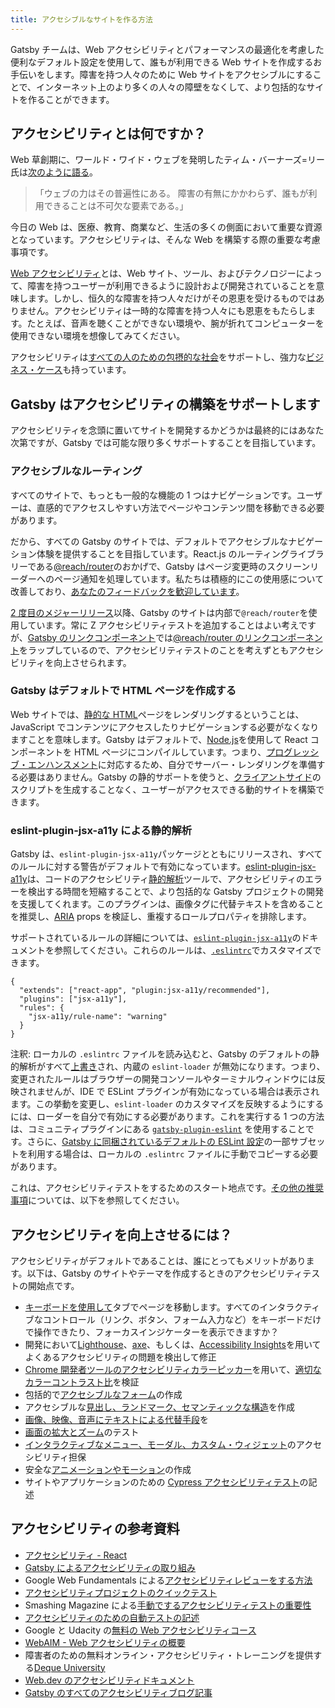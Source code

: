 ```yaml
---
title: アクセシブルなサイトを作る方法
---
```


Gatsby チームは、Web アクセシビリティとパフォーマンスの最適化を考慮した便利なデフォルト設定を使用して、誰もが利用できる Web サイトを作成するお手伝いをします。障害を持つ人々のために Web サイトをアクセシブルにすることで、インターネット上のより多くの人々の障壁をなくして、より包括的なサイトを作ることができます。

## アクセシビリティとは何ですか？

Web 草創期に、ワールド・ワイド・ウェブを発明したティム・バーナーズ=リー氏は[次のように語る](https://www.w3.org/Press/IPO-announce)。

> 「ウェブの力はその普遍性にある。
> 障害の有無にかかわらず、誰もが利用できることは不可欠な要素である。」

今日の Web は、医療、教育、商業など、生活の多くの側面において重要な資源となっています。アクセシビリティは、そんな Web を構築する際の重要な考慮事項です。

[Web アクセシビリティ](https://www.w3.org/WAI/fundamentals/accessibility-intro/#what)とは、Web サイト、ツール、およびテクノロジーによって、障害を持つユーザーが利用できるように設計および開発されていることを意味します。しかし、恒久的な障害を持つ人々だけがその恩恵を受けるものではありません。アクセシビリティは一時的な障害を持つ人々にも恩恵をもたらします。たとえば、音声を聴くことができない環境や、腕が折れてコンピューターを使用できない環境を想像してみてください。

アクセシビリティは[すべての人のための包摂的な社会](https://www.w3.org/standards/webdesign/accessibility#case)をサポートし、強力な[ビジネス・ケース](https://www.w3.org/WAI/business-case/)も持っています。

## Gatsby はアクセシビリティの構築をサポートします

アクセシビリティを念頭に置いてサイトを開発するかどうかは最終的にはあなた次第ですが、Gatsby では可能な限り多くサポートすることを目指しています。

### アクセシブルなルーティング

すべてのサイトで、もっとも一般的な機能の 1 つはナビゲーションです。ユーザーは、直感的でアクセスしやすい方法でページやコンテンツ間を移動できる必要があります。

だから、すべての Gatsby のサイトでは、デフォルトでアクセシブルなナビゲーション体験を提供することを目指しています。React.js のルーティングライブラリーである[@reach/router](https://reach.tech/router)のおかげで、Gatsby はページ変更時のスクリーンリーダーへのページ通知を処理しています。私たちは積極的にこの使用感について改善しており、[あなたのフィードバックを歓迎しています](/accessibility-statement/)。

[2 度目のメジャーリリース](/blog/2018-09-17-gatsby-v2/)以降、Gatsby のサイトは内部で`@reach/router`を使用しています。常に Z アクセシビリティテストを追加することはよい考えですが、[Gatsby のリンクコンポーネント](/docs/gatsby-link/)では[@reach/router のリンクコンポーネント](https://reach.tech/router/api/Link)をラップしているので、アクセシビリティテストのことを考えずともアクセシビリティを向上させられます。

### Gatsby はデフォルトで HTML ページを作成する

Web サイトでは、[静的な HTML](/docs/glossary#static)ページをレンダリングするということは、JavaScript でコンテンツにアクセスしたりナビゲーションする必要がなくなりますことを意味します。Gatsby はデフォルトで、[Node.js](/docs/glossary#nodejs)を使用して React コンポーネントを HTML ページにコンパイルしています。つまり、[プログレッシブ・エンハンスメント](/docs/glossary#progressive-enhancement)に対応するため、自分でサーバー・レンダリングを準備する必要はありません。Gatsby の静的サポートを使うと、[クライアントサイド](/docs/glossary#client-side)のスクリプトを生成することなく、ユーザーがアクセスできる動的サイトを構築できます。

### eslint-plugin-jsx-a11y による静的解析

Gatsby は、`eslint-plugin-jsx-a11y`パッケージとともにリリースされ、すべてのルールに対する警告がデフォルトで有効になっています。[eslint-plugin-jsx-a11y](https://github.com/evcohen/eslint-plugin-jsx-a11y)は、コードのアクセシビリティ[静的解析](/docs/glossary#linting)ツールで、アクセシビリティのエラーを検出する時間を短縮することで、より包括的な Gatsby プロジェクトの開発を支援してくれます。このプラグインは、画像タグに代替テキストを含めることを推奨し、[ARIA](https://developer.mozilla.org/ja/docs/Web/Accessibility/ARIA) props を検証し、重複するロールプロパティを排除します。

サポートされているルールの詳細については、[`eslint-plugin-jsx-a11y`](https://github.com/evcohen/eslint-plugin-jsx-a11y)のドキュメントを参照してください。これらのルールは、[`.eslintrc`](/docs/eslint/#configuring-eslint)でカスタマイズできます。

```json:title=.eslintrc
{
  "extends": ["react-app", "plugin:jsx-a11y/recommended"],
  "plugins": ["jsx-a11y"],
  "rules": {
    "jsx-a11y/rule-name": "warning"
  }
}
```

注釈: ローカルの `.eslintrc` ファイルを読み込むと、Gatsby のデフォルトの静的解析がすべて[上書き](/docs/eslint/#configuring-eslint)され、内蔵の `eslint-loader` が無効になります。つまり、変更されたルールはブラウザーの開発コンソールやターミナルウィンドウには反映されませんが、IDE で ESLint プラグインが有効になっている場合は表示されます。この挙動を変更し、`eslint-loader` のカスタマイズを反映するようにするには、ローダーを自分で有効にする必要があります。これを実行する 1 つの方法は、コミュニティプラグインにある [`gatsby-plugin-eslint`](https://www.gatsbyjs.org/packages/gatsby-plugin-eslint/) を使用することです。さらに、[Gatsby に同梱されているデフォルトの ESLint 設定](https://github.com/gatsbyjs/gatsby/blob/master/packages/gatsby/src/utils/eslint-config.js)の一部サブセットを利用する場合は、ローカルの `.eslintrc` ファイルに手動でコピーする必要があります。

これは、アクセシビリティテストをするためのスタート地点です。[その他の推奨事項](#アクセシビリティを向上させるには?)については、以下を参照してください。

## アクセシビリティを向上させるには？

アクセシビリティがデフォルトであることは、誰にとってもメリットがあります。以下は、Gatsby のサイトやテーマを作成するときのアクセシビリティテストの開始点です。

- [キーボードを使用して](https://webaim.org/techniques/keyboard/)タブでページを移動します。すべてのインタラクティブなコントロール（リンク、ボタン、フォーム入力など）をキーボードだけで操作できたり、フォーカスインジケーターを表示できますか？
- 開発において[Lighthouse](https://developers.google.com/web/tools/lighthouse/?hl=ja)、[axe](https://www.deque.com/axe/)、もしくは、[Accessibility Insights](https://accessibilityinsights.io/)を用いてよくあるアクセシビリティの問題を検出して修正
- [Chrome 開発者ツールのアクセシビリティカラーピッカー](https://developers.google.com/web/updates/2018/01/devtools?hl=ja#contrast)を用いて、[適切なカラーコントラスト比](https://dequeuniversity.com/tips/color-contrast)を検証
- 包括的で[アクセシブルなフォーム](/docs/building-a-contact-form#creating-an-accessible-form)の作成
- アクセシブルな[見出し、ランドマーク、セマンティックな構造](https://webaim.org/techniques/semanticstructure/)を作成
- [画像、映像、音声にテキストによる代替手段](https://a11y-style-guide.com/style-guide/section-media.html)を
- [画面の拡大とズーム](https://axesslab.com/make-site-accessible-screen-magnifiers/)のテスト
- [インタラクティブなメニュー、モーダル、カスタム・ウィジェット](https://developer.mozilla.org/ja/docs/Web/Accessibility/An_overview_of_accessible_web_applications_and_widgets)のアクセシビリティ担保
- 安全な[アニメーションやモーション](https://alistapart.com/article/designing-safer-web-animation-for-motion-sensitivity/)の作成
- サイトやアプリケーションのための [Cypress アクセシビリティテスト](/docs/end-to-end-testing/#writing-tests)の記述

## アクセシビリティの参考資料

- [アクセシビリティ - React](https://ja.reactjs.org/docs/accessibility.html)
- [Gatsby によるアクセシビリティの取り組み](/blog/2019-04-18-gatsby-commitment-to-accessibility/)
- Google Web Fundamentals による[アクセシビリティレビューをする方法](https://developers.google.com/web/fundamentals/accessibility/how-to-review)
- [アクセシビリティプロジェクトのクイックテスト](https://a11yproject.com/#Quick-tests)
- Smashing Magazine による[手動でするアクセシビリティテストの重要性](https://www.smashingmagazine.com/2018/09/importance-manual-accessibility-testing/)
- [アクセシビリティのための自動テストの記述](https://www.24a11y.com/2017/writing-automated-tests-accessibility/)
- Google と Udacity の[無料の Web アクセシビリティコース](https://www.udacity.com/course/web-accessibility--ud891)
- [WebAIM - Web アクセシビリティの概要](https://webaim.org/intro/)
- 障害者のための無料オンライン・アクセシビリティ・トレーニングを提供する[Deque University](https://dequeuniversity.com)
- [Web.dev のアクセシビリティドキュメント](https://web.dev/accessible)
- [Gatsby のすべてのアクセシビリティブログ記事](/blog/tags/accessibility/)
